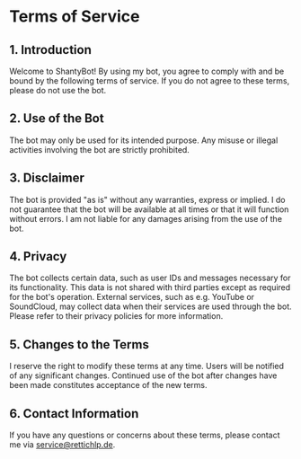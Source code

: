 # Terms of Service

## 1. Introduction

Welcome to ShantyBot! By using my bot, you agree to comply with and be bound by the following terms of service. If you do not agree
to these terms, please do not use the bot.

## 2. Use of the Bot

The bot may only be used for its intended purpose. Any misuse or illegal activities involving the bot are strictly prohibited.

## 3. Disclaimer

The bot is provided "as is" without any warranties, express or implied.
I do not guarantee that the bot will be available at all times or that it will function without errors.
I am not liable for any damages arising from the use of the bot.

## 4. Privacy

The bot collects certain data, such as user IDs and messages necessary for its functionality. This data is not shared with third
parties except as required for the bot's operation.
External services, such as e.g. YouTube or SoundCloud, may collect data when their services are used through the bot. Please refer to
their privacy policies for more information.

## 5. Changes to the Terms

I reserve the right to modify these terms at any time. Users will be notified of any significant changes.
Continued use of the bot after changes have been made constitutes acceptance of the new terms.

## 6. Contact Information

If you have any questions or concerns about these terms, please contact me via [service@rettichlp.de](mailto:service@rettichlp.de).
